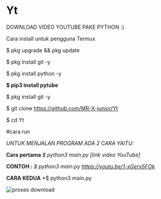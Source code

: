 # Yt
DOWNLOAD VIDEO YOUTUBE PAKE PYTHON :)

Cara install untuk pengguna Termux

$ pkg upgrade && pkg update

$ pkg install git -y

$ pkg install python -y

**$ pip3 install pytube**

$ pkg install git -y

$ git clone https://github.com/MR-X-junior/Yt

$ cd Yt

#cara run 

*UNTUK MENJALAN PROGRAM ADA 2 CARA YAITU:*

**Cara pertama**
*$ python3 main.py [link video YouTube]*

**CONTOH :**
*$ python3 main.py https://youtu.be/1-xGerv5FOk*

**CARA KEDUA**
*$ python3 main.py

![proses download](3DTest.png)
